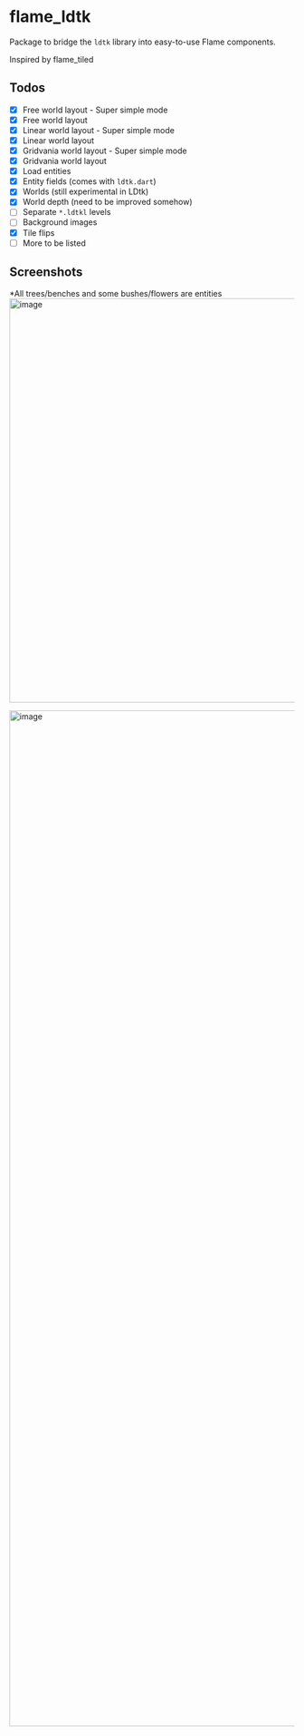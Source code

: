 # flame_ldtk

Package to bridge the `ldtk` library into easy-to-use Flame components.

Inspired by flame_tiled

## Todos

- [X] Free world layout - Super simple mode
- [X] Free world layout
- [X] Linear world layout - Super simple mode
- [X] Linear world layout
- [X] Gridvania world layout - Super simple mode
- [X] Gridvania world layout
- [X] Load entities
- [X] Entity fields (comes with `ldtk.dart`)
- [X] Worlds (still experimental in LDtk)
- [X] World depth (need to be improved somehow)
- [ ] Separate `*.ldtkl` levels
- [ ] Background images
- [X] Tile flips
- [ ] More to be listed

## Screenshots

*All trees/benches and some bushes/flowers are entities
<img width="713" alt="image" src="https://user-images.githubusercontent.com/25608913/216793904-e8560f0e-0b96-4f5c-a6a1-2fc034ef505d.png">

<img width="1792" alt="image" src="https://user-images.githubusercontent.com/25608913/216794497-6e4e9942-523d-4f73-b9c7-f56529871be3.png">
